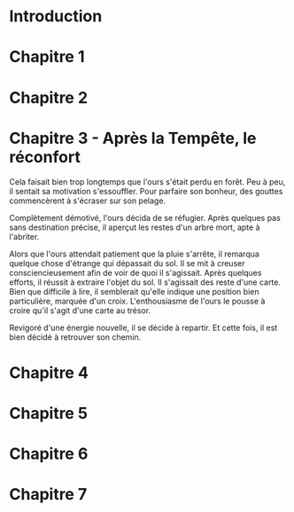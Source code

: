 # Introduction


# Chapitre 1 


# Chapitre 2


# Chapitre 3 - Après la Tempête, le réconfort

Cela faisait bien trop longtemps que l'ours s'était perdu en forêt.
Peu à peu, il sentait sa motivation s'essouffler.
Pour parfaire son bonheur, des gouttes commencèrent à s'écraser sur son pelage.

Complètement démotivé, l'ours décida de se réfugier.
Après quelques pas sans destination précise, il aperçut les restes d'un arbre mort, apte à l'abriter.

Alors que l'ours attendait patiement que la pluie s'arrête, il remarqua quelque chose d'étrange qui dépassait du sol.
Il se mit à creuser consciencieusement afin de voir de quoi il s'agissait.
Après quelques efforts, il réussit à extraire l'objet du sol. 
Il s'agissait des reste d'une carte.
Bien que difficile à lire, il semblerait qu'elle indique une position bien particulière, marquée d'un croix.
L'enthousiasme de l'ours le pousse à croire qu'il s'agit d'une carte au trésor.

Revigoré d'une énergie nouvelle, il se décide à repartir.
Et cette fois, il est bien décidé à retrouver son chemin.


# Chapitre 4


# Chapitre 5


# Chapitre 6


# Chapitre 7


